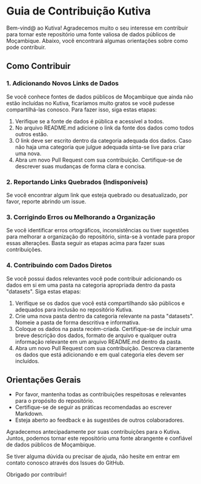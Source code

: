 # Guia de Contribuição Kutiva

Bem-vind@ ao Kutiva! Agradecemos muito o seu interesse em contribuir para tornar este repositório uma fonte valiosa de dados públicos de Moçambique. Abaixo, você encontrará algumas orientações sobre como pode contribuir.

## Como Contribuir

### 1. Adicionando Novos Links de Dados

Se você conhece fontes de dados públicos de Moçambique que ainda não estão incluídas no Kutiva, ficaríamos muito gratos se você pudesse compartilhá-las conosco. Para fazer isso, siga estas etapas:

1. Verifique se a fonte de dados é pública e acessível a todos.
2. No arquivo README.md adicione o link da fonte dos dados como todos outros estão.
3. O link deve ser escrito dentro da categoria adequada dos dados. Caso não haja uma categoria que julgue adequada sinta-se live para criar uma nova.
4. Abra um novo Pull Request com sua contribuição. Certifique-se de descrever suas mudanças de forma clara e concisa.

### 2. Reportando Links Quebrados (Indisponíveis)

Se você encontrar algum link que esteja quebrado ou desatualizado, por favor, reporte abrindo um issue. 


### 3. Corrigindo Erros ou Melhorando a Organização

Se você identificar erros ortográficos, inconsistências ou tiver sugestões para melhorar a organização do repositório, sinta-se à vontade para propor essas alterações. Basta seguir as etapas acima para fazer suas contribuições.

### 4. Contribuindo com Dados Diretos

Se você possui dados relevantes você pode contribuir adicionando os dados em si em uma pasta na categoria apropriada dentro da pasta "datasets". Siga estas etapas:

1. Verifique se os dados que você está compartilhando são públicos e adequados para inclusão no repositório Kutiva.
2. Crie uma nova pasta dentro da categoria relevante na pasta "datasets". Nomeie a pasta de forma descritiva e informativa.
3. Coloque os dados na pasta recém-criada. Certifique-se de incluir uma breve descrição dos dados, formato de arquivo e qualquer outra informação relevante em um arquivo README.md dentro da pasta.
4. Abra um novo Pull Request com sua contribuição. Descreva claramente os dados que está adicionando e em qual categoria eles devem ser incluídos.


## Orientações Gerais

- Por favor, mantenha todas as contribuições respeitosas e relevantes para o propósito do repositório.
- Certifique-se de seguir as práticas recomendadas ao escrever Markdown.
- Esteja aberto ao feedback e às sugestões de outros colaboradores.

Agradecemos antecipadamente por suas contribuições para o Kutiva. Juntos, podemos tornar este repositório uma fonte abrangente e confiável de dados públicos de Moçambique.

Se tiver alguma dúvida ou precisar de ajuda, não hesite em entrar em contato conosco através dos Issues do GitHub.

Obrigado por contribuir!
